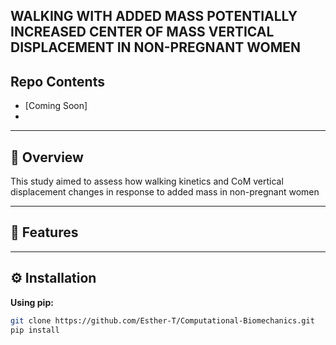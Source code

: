 WALKING WITH ADDED MASS POTENTIALLY INCREASED CENTER OF MASS VERTICAL DISPLACEMENT IN NON-PREGNANT WOMEN
---

## Repo Contents

- [Coming Soon]
- 
---

## 🧠 Overview

This study aimed to assess how walking kinetics and CoM vertical displacement changes in response to added mass in non-pregnant women

---

## 🚀 Features


---

## ⚙️ Installation

**Using pip:**

```bash
git clone https://github.com/Esther-T/Computational-Biomechanics.git
pip install 
